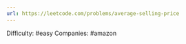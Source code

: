 ```yaml
---
url: https://leetcode.com/problems/average-selling-price
---
```


Difficulty: #easy
Companies: #amazon